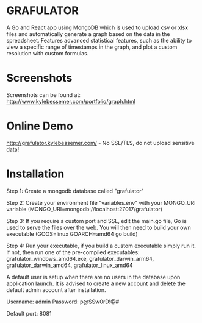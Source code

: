# GRAFULATOR
A Go and React app using MongoDB which is used to upload csv or xlsx files and automatically generate a graph based on the data in the spreadsheet. Features advanced statistical features, such as the ability to view a specific range of timestamps in the graph, and plot a custom resolution with custom formulas.

# Screenshots
Screenshots can be found at: http://www.kylebessemer.com/portfolio/graph.html

# Online Demo
http://grafulator.kylebessemer.com/ - No SSL/TLS, do not upload sensitive data!

# Installation
Step 1: Create a mongodb database called "grafulator"

Step 2: Create your environment file "variables.env" with your MONGO_URI variable (MONGO_URI=mongodb://localhost:27017/grafulator)

Step 3: If you require a custom port and SSL, edit the main.go file, Go is used to serve the files over the web. You will then need to build your own executable (GOOS=linux GOARCH=amd64 go build)

Step 4: Run your executable, if you build a custom executable simply run it. If not, then run one of the pre-compiled executables: grafulator_windows_amd64.exe, grafulator_darwin_arm64, grafulator_darwin_amd64, grafulator_linux_amd64

A default user is setup when there are no users in the database upon application launch. It is advised to create a new account and delete the default admin account after installation.

Username: admin
Password: p@$Sw0rD!@#

Default port: 8081